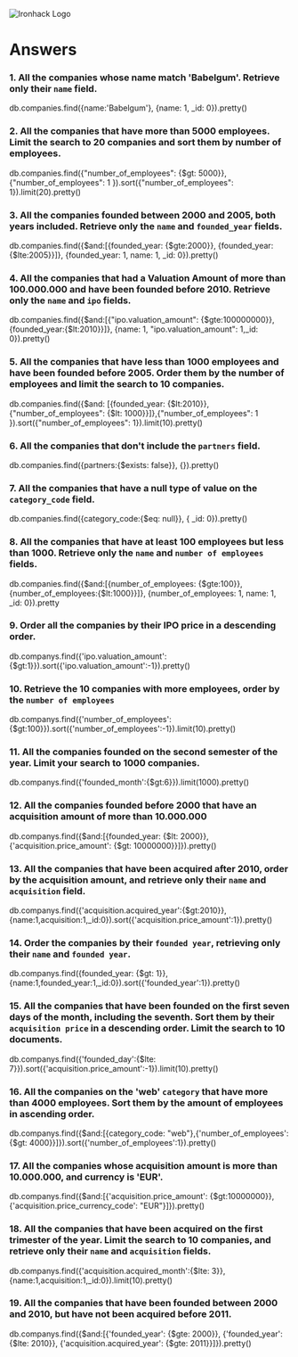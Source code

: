 ![Ironhack Logo](https://i.imgur.com/1QgrNNw.png)

# Answers

### 1. All the companies whose name match 'Babelgum'. Retrieve only their `name` field.

<!-- Your Code Goes Here -->
db.companies.find({name:'Babelgum'}, {name: 1, _id: 0}).pretty()

### 2. All the companies that have more than 5000 employees. Limit the search to 20 companies and sort them by **number of employees**.

<!-- Your Code Goes Here -->
db.companies.find({"number_of_employees": {$gt: 5000}},{"number_of_employees": 1 }).sort({"number_of_employees": 1}).limit(20).pretty()

### 3. All the companies founded between 2000 and 2005, both years included. Retrieve only the `name` and `founded_year` fields.

<!-- Your Code Goes Here -->
db.companies.find({$and:[{founded_year: {$gte:2000}}, {founded_year:{$lte:2005}}]}, {founded_year: 1, name: 1, _id: 0}).pretty()

### 4. All the companies that had a Valuation Amount of more than 100.000.000 and have been founded before 2010. Retrieve only the `name` and `ipo` fields.

<!-- Your Code Goes Here -->
db.companies.find({$and:[{"ipo.valuation_amount": {$gte:100000000}}, {founded_year:{$lt:2010}}]}, {name: 1, "ipo.valuation_amount": 1,_id: 0}).pretty()

### 5. All the companies that have less than 1000 employees and have been founded before 2005. Order them by the number of employees and limit the search to 10 companies.

<!-- Your Code Goes Here -->
db.companies.find({$and: [{founded_year: {$lt:2010}}, {"number_of_employees": {$lt: 1000}}]},{"number_of_employees": 1 }).sort({"number_of_employees": 1}).limit(10).pretty()

### 6. All the companies that don't include the `partners` field.

<!-- Your Code Goes Here -->
db.companies.find({partners:{$exists: false}}, {}).pretty()

### 7. All the companies that have a null type of value on the `category_code` field.

<!-- Your Code Goes Here -->
db.companies.find({category_code:{$eq: null}}, { _id: 0}).pretty()

### 8. All the companies that have at least 100 employees but less than 1000. Retrieve only the `name` and `number of employees` fields.

<!-- Your Code Goes Here -->
db.companies.find({$and:[{number_of_employees: {$gte:100}}, {number_of_employees:{$lt:1000}}]}, {number_of_employees: 1, name: 1, _id: 0}).pretty

### 9. Order all the companies by their IPO price in a descending order.

<!-- Your Code Goes Here -->
db.companys.find({'ipo.valuation_amount':{$gt:1}}).sort({'ipo.valuation_amount':-1}).pretty()

### 10. Retrieve the 10 companies with more employees, order by the `number of employees`

<!-- Your Code Goes Here -->
db.companys.find({'number_of_employees':{$gt:100}}).sort({'number_of_employees':-1}).limit(10).pretty()

### 11. All the companies founded on the second semester of the year. Limit your search to 1000 companies.

<!-- Your Code Goes Here -->
db.companys.find({'founded_month':{$gt:6}}).limit(1000).pretty()

<!-- ### 12. All the companies that have been 'deadpooled' after the third year. -->

<!-- Your Code Goes Here -->

### 12. All the companies founded before 2000 that have an acquisition amount of more than 10.000.000

<!-- Your Code Goes Here -->
db.companys.find({$and:[{founded_year: {$lt: 2000}},{'acquisition.price_amount': {$gt: 10000000}}]}).pretty()

### 13. All the companies that have been acquired after 2010, order by the acquisition amount, and retrieve only their `name` and `acquisition` field.

<!-- Your Code Goes Here -->
db.companys.find({'acquisition.acquired_year':{$gt:2010}},{name:1,acquisition:1,_id:0}).sort({'acquisition.price_amount':1}).pretty()

### 14. Order the companies by their `founded year`, retrieving only their `name` and `founded year`.

<!-- Your Code Goes Here -->
db.companys.find({founded_year: {$gt: 1}},{name:1,founded_year:1,_id:0}).sort({'founded_year':1}).pretty()

### 15. All the companies that have been founded on the first seven days of the month, including the seventh. Sort them by their `acquisition price` in a descending order. Limit the search to 10 documents.

<!-- Your Code Goes Here -->
db.companys.find({'founded_day':{$lte: 7}}).sort({'acquisition.price_amount':-1}).limit(10).pretty()

### 16. All the companies on the 'web' `category` that have more than 4000 employees. Sort them by the amount of employees in ascending order.

<!-- Your Code Goes Here -->
db.companys.find({$and:[{category_code: "web"},{'number_of_employees': {$gt: 4000}}]}).sort({'number_of_employees':1}).pretty()

### 17. All the companies whose acquisition amount is more than 10.000.000, and currency is 'EUR'.

<!-- Your Code Goes Here -->
db.companys.find({$and:[{'acquisition.price_amount': {$gt:10000000}},{'acquisition.price_currency_code': "EUR"}]}).pretty()

### 18. All the companies that have been acquired on the first trimester of the year. Limit the search to 10 companies, and retrieve only their `name` and `acquisition` fields.

<!-- Your Code Goes Here -->
db.companys.find({'acquisition.acquired_month':{$lte: 3}},{name:1,acquisition:1,_id:0}).limit(10).pretty()

### 19. All the companies that have been founded between 2000 and 2010, but have not been acquired before 2011.

<!-- Your Code Goes Here -->
db.companys.find({$and:[{'founded_year': {$gte: 2000}}, {'founded_year': {$lte: 2010}}, {'acquisition.acquired_year': {$gte: 2011}}]}).pretty()
